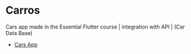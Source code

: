 # Carros

Cars app made in the Essential Flutter course | integration with API | (Car Data Base)

- [Cars App](https://media.giphy.com/media/65ql9BRcoz0pwR5Gll/giphy.gif)
